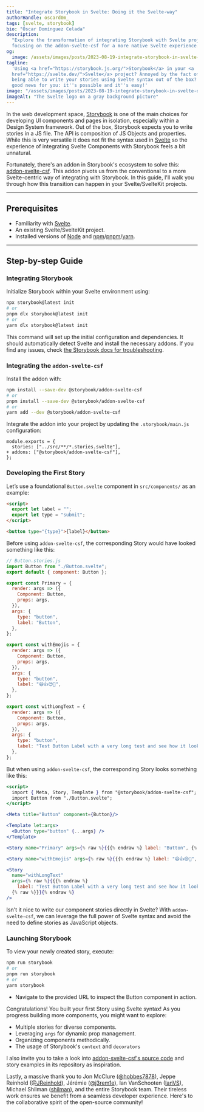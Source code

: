 ```yaml
---
title: "Integrate Storybook in Svelte: Doing it the Svelte-way"
authorHandle: oscard0m_
tags: [svelte, storybook]
bio: "Óscar Domínguez Celada"
description:
  "Explore the transformation of integrating Storybook with Svelte projects,
  focusing on the addon-svelte-csf for a more native Svelte experience."
og:
  image: /assets/images/posts/2023-08-19-integrate-storybook-in-svelte-doing-it-the-svelte-way/og-image.jpg
tagline:
  'Using <a href="https://storybook.js.org/">Storybook</a> in your <a
  href="https://svelte.dev/">Svelte</a> project? Annoyed by the fact of not
  being able to write your stories using Svelte syntax out of the box? I have
  good news for you: it''s possible and it''s easy!'
image: "/assets/images/posts/2023-08-19-integrate-storybook-in-svelte-doing-it-the-svelte-way/header-illustration.jpg"
imageAlt: "The Svelte logo on a gray background picture"
---
```


In the web development space, [Storybook](https://storybookjs.org) is one of the
main choices for developing UI components and pages in isolation, especially
within a Design System framework. Out of the box, Storybook expects you to write
stories in a JS file. The API is composition of JS Objects and properties. While
this is very versatile it does not fit the syntax used in
[Svelte](https://www.filmaffinity.com/es/film562915.html) so the experience of
integrating Svelte Components with Storybook feels a bit unnatural.

Fortunately, there's an addon in Storybook's ecosystem to solve this:
[addon-svelte-csf](https://github.com/storybookjs/addon-svelte-csf). This addon
pivots us from the conventional to a more Svelte-centric way of integrating with
Storybook. In this guide, I'll walk you through how this transition can happen
in your Svelte/SvelteKit projects.

---

## Prerequisites

- Familiarity with [Svelte](https://svelte.dev).
- An existing Svelte/SvelteKit project.
- Installed versions of [Node](https://nodejs.org) and
  [npm](https://www.npmjs.com/)/[pnpm](https://pnpm.io/)/[yarn](https://yarnpkg.com/).

---

## Step-by-step Guide

### Integrating Storybook

Initialize Storybook within your Svelte environment using:

```bash
npx storybook@latest init
# or
pnpm dlx storybook@latest init
# or
yarn dlx storybook@latest init
```

This command will set up the initial configuration and dependencies. It should
automatically detect Svelte and install the necessary addons. If you find any
issues, check
[the Storybook docs for troubleshooting](https://storybook.js.org/docs/svelte/get-started/install).

### Integrating the `addon-svelte-csf`

Install the addon with:

```bash
npm install --save-dev @storybook/addon-svelte-csf
# or
pnpm install --save-dev @storybook/addon-svelte-csf
# or
yarn add --dev @storybook/addon-svelte-csf
```

Integrate the addon into your project by updating the `.storybook/main.js`
configuration:

```diff-js
module.exports = {
  stories: ["../src/**/*.stories.svelte"],
+ addons: ["@storybook/addon-svelte-csf"],
};
```

### Developing the First Story

Let’s use a foundational `Button.svelte` component in `src/components/` as an
example:

```html
<script>
  export let label = "";
  export let type = "submit";
</script>

<button type="{type}">{label}</button>
```

Before using `addon-svelte-csf`, the corresponding Story would have looked
something like this:

```js
// Button.stories.js
import Button from "./Button.svelte";
export default { component: Button };

export const Primary = {
  render: args => ({
    Component: Button,
    props: args,
  }),
  args: {
    type: "button",
    label: "Button",
  },
};

export const withEmojis = {
  render: args => ({
    Component: Button,
    props: args,
  }),
  args: {
    type: "button",
    label: "😄👍😍💯",
  },
};

export const withLongText = {
  render: args => ({
    Component: Button,
    props: args,
  }),
  args: {
    type: "button",
    label: "Test Button Label with a very long test and see how it looks",
  },
};
```

But when using `addon-svelte-csf`, the corresponding Story looks something like
this:

```jsx
<script>
  import { Meta, Story, Template } from "@storybook/addon-svelte-csf";
  import Button from "./Button.svelte";
</script>

<Meta title="Button" component={Button}/>

<Template let:args>
  <Button type="button" {...args} />
</Template>

<Story name="Primary" args={% raw %}{{{% endraw %} label: "Button", {% raw %}}}{% endraw %}/>

<Story name="withEmojis" args={% raw %}{{{% endraw %} label: "😄👍😍💯", {% raw %}}}{% endraw %}/>

<Story
  name="withLongText"
  args={% raw %}{{{% endraw %}
    label: "Test Button Label with a very long test and see how it looks"
  {% raw %}}}{% endraw %}
/>
```

Isn't it nice to write our component stories directly in Svelte? With
`addon-svelte-csf`, we can leverage the full power of Svelte syntax and avoid
the need to define stories as JavaScript objects.

### Launching Storybook

To view your newly created story, execute:

```bash
npm run storybook
# or
pnpm run storybook
# or
yarn storybook
```

- Navigate to the provided URL to inspect the Button component in action.

Congratulations! You built your first Story using Svelte syntax! As you progress
building more components, you might want to explore:

- Multiple stories for diverse components.
- Leveraging `args` for dynamic prop management.
- Organizing components methodically.
- The usage of Storybook's `context` and `decorators`

I also invite you to take a look into
[addon-svelte-csf's source code](https://github.com/storybookjs/addon-svelte-csf)
and story examples in its repository as inspiration.

Lastly, a massive thank you to Jon McClure
([@hobbes7878](https://github.com/hobbes7878)), Jeppe Reinhold
([@JReinhold](https://github.com/JReinhold)), Jérémie
([@j3rem1e](https://github.com/j3rem1e)), Ian VanSchooten
([IanVS](https://github.com/IanVS)), Michael Shilman
([shilman](https://github.com/shilman)), and the entire Storybook team. Their
tireless work ensures we benefit from a seamless developer experience. Here's to
the collaborative spirit of the open-source community!
